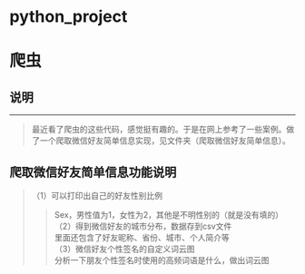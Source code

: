 # python_project
爬虫
==========
## 说明<br>
----------------
>最近看了爬虫的这些代码，感觉挺有趣的。于是在网上参考了一些案例。做了一个爬取微信好友简单信息实现，见文件夹（爬取微信好友简单信息）。<br>
## 爬取微信好友简单信息功能说明<br>
>（1）可以打印出自己的好友性别比例<br>
>>Sex，男性值为1，女性为2，其他是不明性别的（就是没有填的）<br>
>（2）得到微信好友的城市分布，数据存到csv文件<br>
>>里面还包含了好友昵称、省份、城市、个人简介等<br>
>（3）微信好友个性签名的自定义词云图<br>
>>分析一下朋友个性签名时使用的高频词语是什么，做出词云图
